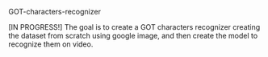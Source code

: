GOT-characters-recognizer

[IN PROGRESS!]
The goal is to create a GOT characters recognizer creating the dataset from scratch using google image,
and then create the model to recognize them on video.
